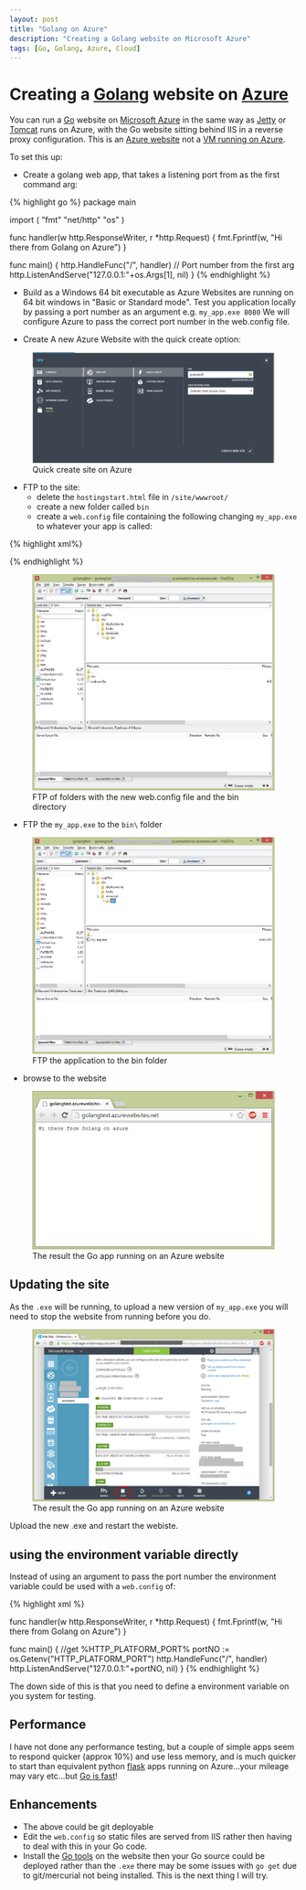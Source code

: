 ```yaml
---
layout: post
title: "Golang on Azure"
description: "Creating a Golang website on Microsoft Azure"
tags: [Go, Golang, Azure, Cloud]
---
```


# Creating a [Golang](http://golang.org/) website on [Azure](http://azure.microsoft.com/)

You can run a [Go](http://golang.org/) website on [Microsoft Azure](http://azure.microsoft.com/) in the same way as [Jetty](http://www.eclipse.org/jetty/) or [Tomcat](http://tomcat.apache.org/) runs on Azure, with the Go website sitting behind IIS in a reverse proxy configuration. This is an [Azure website](http://azure.microsoft.com/en-us/services/web-sites/) not a [VM running on Azure](http://azure.microsoft.com/en-us/services/virtual-machines/).

To set this up:

* Create a golang web app, that takes a listening port from as the first command arg:

{% highlight go %}
package main

import (
	"fmt"
	"net/http"
	"os"
)

func handler(w http.ResponseWriter, r *http.Request) {
	fmt.Fprintf(w, "Hi there from Golang on Azure")
}

func main() {
	http.HandleFunc("/", handler)
	// Port number from the first arg 
	http.ListenAndServe("127.0.0.1:"+os.Args[1], nil)
}
{% endhighlight %}

* Build as a Windows 64 bit executable as Azure Websites are running on 64 bit windows in "Basic or Standard mode".
	Test you application locally by passing a port number as an argument e.g. ```my_app.exe 8080```
	We will configure Azure to pass the correct port number in the web.config file.

* Create A new Azure Website with the quick create option:

<figure>
	<a href="/images/create_site.png"><img src="/images/create_site.png" alt="create Azure site"></a>
	<figcaption>Quick create site on Azure</figcaption>
</figure>

* FTP to the site:
	* delete the ```hostingstart.html``` file in ```/site/wwwroot/```
	* create a new folder called ```bin```
	* create a ```web.config``` file containing the following changing ```my_app.exe``` to whatever your app is called:

{% highlight xml%}
<?xml version="1.0" encoding="UTF-8"?>
<configuration>
    <system.webServer>
        <handlers>
            <add name="httpPlatformHandler" path="*" verb="*" modules="httpPlatformHandler" resourceType="Unspecified" />
        </handlers>
        <httpPlatform processPath="d:\home\site\wwwroot\bin\my_app.exe %HTTP_PLATFORM_PORT%">
        </httpPlatform>
    </system.webServer>
</configuration>
{% endhighlight %}

<figure>
	<a href="/images/ftp1.png"><img src="/images/ftp1.png" alt="FTP the web.config to the website"></a>
	<figcaption>FTP of folders with the new web.config file and the bin directory</figcaption>
</figure>


* FTP the ```my_app.exe``` to the ```bin\``` folder

<figure>
	<a href="/images/ftp2.png"><img src="/images/ftp2.png" alt="FTP the go exe to the Azure website"></a>
	<figcaption>FTP the application to the bin folder</figcaption>
</figure>

* browse to the website 

<figure>
	<a href="/images/browse.png"><img src="/images/browse.png" alt="browse to the site"></a>
	<figcaption>The result the Go app running on an Azure website</figcaption>
</figure>

## Updating the site
As the ```.exe``` will be running, to upload a new version of ```my_app.exe``` you will need to stop the website from running before you do.
<figure>
	<a href="/images/stop.png"><img src="/images/stop.png" alt="stop the website"></a>
	<figcaption>The result the Go app running on an Azure website</figcaption>
</figure>

Upload the new .exe and restart the webiste.

## using the environment variable directly
Instead of using an argument to pass the port number the environment variable could be used with a ```web.config``` of:

{% highlight xml %}
<?xml version="1.0" encoding="UTF-8"?>
<configuration>
    <system.webServer>
        <handlers>
            <add name="httpPlatformHandler" path="*" verb="*" modules="httpPlatformHandler" resourceType="Unspecified" />
        </handlers>
        <httpPlatform processPath="d:\home\site\wwwroot\bin\my_app.exe >
        </httpPlatform>
    </system.webServer>
</configuration>
{% endhighlight %}

and in the go app the following:

{% highlight go %}
package main

import (
	"fmt"
	"net/http"
	"os"
)

func handler(w http.ResponseWriter, r *http.Request) {
	fmt.Fprintf(w, "Hi there from Golang on Azure")
}

func main() {
	//get %HTTP_PLATFORM_PORT%
	portNO := os.Getenv("HTTP_PLATFORM_PORT")
	http.HandleFunc("/", handler)
	http.ListenAndServe("127.0.0.1:"+portNO, nil)
}
{% endhighlight %}

The down side of this is that you need to define a environment variable on you system for testing.

## Performance
I have not done any performance testing, but a couple of simple apps seem to respond quicker (approx 10%) and use less memory, and is much quicker to start than equivalent python [flask](http://flask.pocoo.org/) apps running on Azure...your mileage may vary etc...but [Go is fast](http://www.techempower.com/benchmarks/)!

## Enhancements
* The above could be git deployable
* Edit the ```web.config``` so static files are served from IIS rather then having to deal with this in your Go code.
* Install the [Go tools](https://code.google.com/p/go/wiki/Downloads?tm=2) on the website then your Go source could be deployed rather than the ```.exe``` there may be some issues with ```go get``` due to git/mercurial not being installed. This is the next thing I will try.
